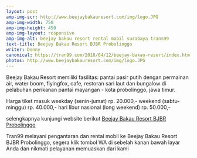 ```yaml
---
layout: post
amp-img-scr: http://www.beejaybakauresort.com/img/logo.JPG
amp-img-width: 750
amp-img-height: 450
amp-img-layout: responsive
amp-img-alt: beejay bakau resort rental mobil surabaya trans99
text-title: Beejay Bakau Resort BJBR Probolinggo
writer: Denny
canonical: https://tran99.com/2018/04/12/beejay-bakau-resort/index.html
photos: http://www.beejaybakauresort.com/img/logo.JPG
---
```

<p class="post">Beejay Bakau Resort memiliki fasilitas: pantai pasir putih dengan permainan air, water boom, flyingfox, cafe, restoran sari laut dan bungalow di pelabuhan perikanan pantai mayangan - kota probolinggo, jawa timur.</p>

<amp-img class="post" src="http://www.beejaybakauresort.com/img/GH4.jpg" width="1617" height="839" layout="responsive" alt="beejay bakau resort rental mobil surabaya trans99"></amp-img>

<p class="post"> Harga tiket masuk weekday (senin-jumat) rp. 20.000,- weekend (sabtu-minggu) rp. 40.000,- hari libur nasional (long weekend) rp. 50.000,- </p>

<p class="post"> selengkapnya kunjungi website berikut <a href="http://www.beejaybakauresort.com/">Beejay Bakau Resort BJBR Probolinggo</a></p>

<p class="post">Tran99 melayani pengantaran dan rental mobil ke Beejay Bakau Resort BJBR Probolinggo, segera klik tombol WA di sebelah kanan bawah layar Anda dan nikmati pelayanan memuaskan dari kami</a></p>
